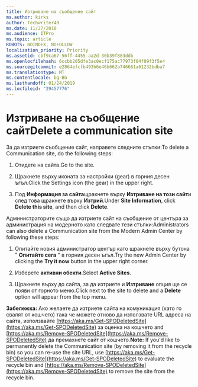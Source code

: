 ```yaml
---
title: Изтриване на съобщение сайт
ms.author: kirks
author: Techwriter40
ms.date: 11/27/2018
ms.audience: ITPro
ms.topic: article
ROBOTS: NOINDEX, NOFOLLOW
localization_priority: Priority
ms.assetid: cbf9ca67-56ff-4455-aa2d-30b39f883ddb
ms.openlocfilehash: 6ccbb205dfe3ac0ecf175ac77973f04f09f3f5e4
ms.sourcegitcommit: e2864efcfb493b6e46b662b746661a61232bdba7
ms.translationtype: MT
ms.contentlocale: bg-BG
ms.lasthandoff: 01/24/2019
ms.locfileid: "29457776"
---
```

# <a name="delete-a-communication-site"></a><span data-ttu-id="eb71e-102">Изтриване на съобщение сайт</span><span class="sxs-lookup"><span data-stu-id="eb71e-102">Delete a communication site</span></span>

<span data-ttu-id="eb71e-103">За да изтриете съобщение сайт, направете следните стъпки:</span><span class="sxs-lookup"><span data-stu-id="eb71e-103">To delete a Communication site, do the following steps:</span></span> 
  
1. <span data-ttu-id="eb71e-104">Отидете на сайта.</span><span class="sxs-lookup"><span data-stu-id="eb71e-104">Go to the site.</span></span> 
  
2. <span data-ttu-id="eb71e-105">Щракнете върху иконата за настройки (gear) в горния десен ъгъл.</span><span class="sxs-lookup"><span data-stu-id="eb71e-105">Click the Settings icon (the gear) in the upper right.</span></span> 
  
3. <span data-ttu-id="eb71e-106">Под **Информация за сайта**щракнете върху **Изтриване на този сайт**и след това щракнете върху **Изтрий**.</span><span class="sxs-lookup"><span data-stu-id="eb71e-106">Under **Site Information**, click **Delete this site**, and then click **Delete**.</span></span> 
  
<span data-ttu-id="eb71e-107">Администраторите също да изтриете сайт на съобщение от центъра за администрация на модерното като следвате тези стъпки:</span><span class="sxs-lookup"><span data-stu-id="eb71e-107">Administrators can also delete a Communication site from the Modern Admin Center by following these steps:</span></span> 
  
1. <span data-ttu-id="eb71e-108">Опитайте новия администратор център като щракнете върху бутона " **Опитайте сега** " в горния десен ъгъл.</span><span class="sxs-lookup"><span data-stu-id="eb71e-108">Try the new Admin Center by clicking the **Try it now** button in the upper right corner.</span></span> 
  
2. <span data-ttu-id="eb71e-109">Изберете **активни обекти**.</span><span class="sxs-lookup"><span data-stu-id="eb71e-109">Select **Active Sites**.</span></span> 
  
3. <span data-ttu-id="eb71e-110">Щракнете върху до сайта, за да изтриете и **Изтриване** опция ще се появи от горното меню.</span><span class="sxs-lookup"><span data-stu-id="eb71e-110">Click next to the site to delete and a **Delete** option will appear from the top menu.</span></span> 
  
 <span data-ttu-id="eb71e-111">**Забележка:** Ако желаете да изтриете сайта на комуникация (като го свалят от кошчето) така че можете отново да използвате URL адреса на сайта, използвайте [https://aka.ms/Get-SPODeletedSite](https://aka.ms/Get-SPODeletedSite) за оценка на кошчето and [https://aka.ms/Remove-SPODeletedSite](https://aka.ms/Remove-SPODeletedSite) да премахнете сайт от кошчето.</span><span class="sxs-lookup"><span data-stu-id="eb71e-111">**Note:** If you'd like to permanently delete the Communication site (by removing it from the recycle bin) so you can re-use the site URL, use [https://aka.ms/Get-SPODeletedSite](https://aka.ms/Get-SPODeletedSite) to evaluate the recycle bin and [https://aka.ms/Remove-SPODeletedSite](https://aka.ms/Remove-SPODeletedSite) to remove the site from the recycle bin.</span></span> 
  

